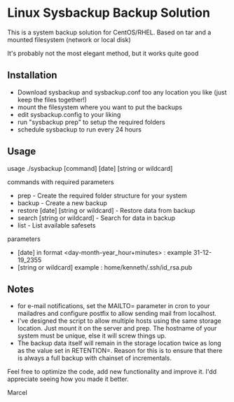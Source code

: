 # Linux Sysbackup Backup Solution

This is a system backup solution for CentOS/RHEL.
Based on tar and a mounted filesystem (network or local disk)

It's probably not the most elegant method, but it works quite good

## Installation

* Download sysbackup and sysbackup.conf too any location you like (just keep the files together!)
* mount the filesystem where you want to put the backups
* edit sysbackup.config to your liking
* run "sysbackup prep" to setup the required folders
* schedule sysbackup to run every 24 hours

## Usage

usage ./sysbackup [command] [date] [string or wildcard]

commands with required parameters
* prep                                  - Create the required folder structure for your system
* backup                                - Create a new backup
* restore [date] [string or wildcard]   - Restore data from backup
* search [string or wildcard]          - Search for data in backup
* list                                  - List available safesets

parameters
* [date] in format <day-month-year_hour+minutes> : example 31-12-19_2355
* [string or wildcard] example : home/kenneth/.ssh/id_rsa.pub

## Notes

* for e-mail notifications, set the MAILTO= parameter in cron to your mailadres and configure postfix to allow sending mail from localhost.
* I've designed the script to allow multiple hosts using the same storage location. Just mount it on the server and prep. The hostname of your system must be unique, else it will screw things up.
* The backup data itself will remain in the storage location twice as long as the value set in RETENTION=. Reason for this is to ensure that there is always a full backup with chainset of incrementals.


Feel free to optimize the code, add new functionality and improve it.
I'dd appreciate seeing how you made it better.

Marcel
